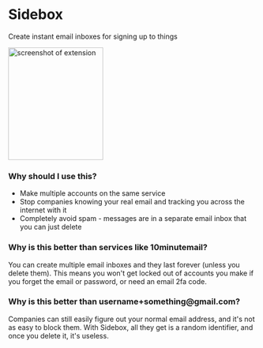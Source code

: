 # Sidebox
Create instant email inboxes for signing up to things

<img alt="screenshot of extension" src="https://sidebox.net/screenshot.png" width="192" height="228" />

### Why should I use this?
- Make multiple accounts on the same service
- Stop companies knowing your real email and tracking you across the internet with it
- Completely avoid spam - messages are in a separate email inbox that you can just delete

### Why is this better than services like 10minutemail?
You can create multiple email inboxes and they last forever (unless you delete them). This means you won't get locked out of accounts you make if you forget the email or password, or need an email 2fa code.

<!-- zero width space in the email below to avoid linking -->
### Why is this better than username+something​@gmail.com?
Companies can still easily figure out your normal email address, and it's not as easy to block them. With Sidebox, all they get is a random identifier, and once you delete it, it's useless.
